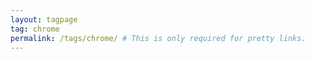 ```yaml
---
layout: tagpage
tag: chrome
permalink: /tags/chrome/ # This is only required for pretty links.
---
```

